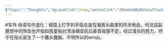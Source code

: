 ```yaml
---
{"topic":"Thoughts","dg-publish":true,"permalink":"/RandomBubbles/FlashThoughts/2022-05-28/","dgPassFrontmatter":true,"noteIcon":""}
---
```



#写作 母语写作退化：键盘上打字的手指总是在偏离头脑里的伶牙俐齿，何况这副臆想中的唇齿也开始如孩童般对清浊辅音前后鼻音摇摆不定，经过漫长的努力，终于在指尖诞生了一个蠢头蠢脑、不明所以的emoji。
